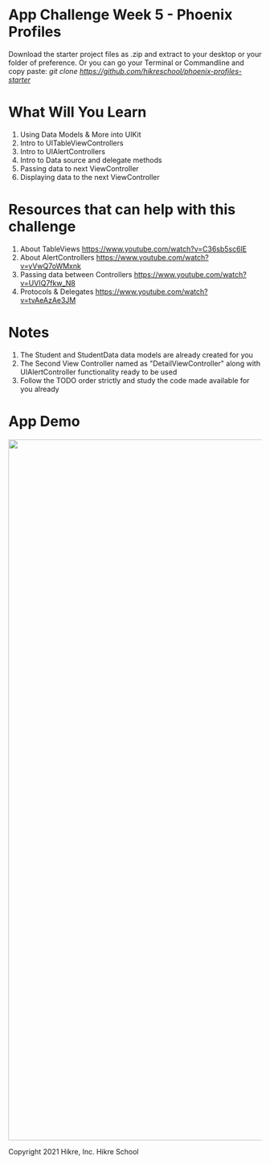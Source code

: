 # App Challenge Week 5 - Phoenix Profiles

Download the starter project files as .zip and extract to your desktop or your folder of preference.
Or you can go your Terminal or Commandline and copy paste: _git clone https://github.com/hikreschool/phoenix-profiles-starter_

# What Will You Learn

1. Using Data Models & More into UIKit
2. Intro to UITableViewControllers
3. Intro to UIAlertControllers
4. Intro to Data source and delegate methods
5. Passing data to next ViewController
6. Displaying data to the next ViewController

# Resources that can help with this challenge

1. About TableViews https://www.youtube.com/watch?v=C36sb5sc6lE
2. About AlertControllers https://www.youtube.com/watch?v=yVwQ7oWMxnk
3. Passing data between Controllers https://www.youtube.com/watch?v=UVIQ7fkw_N8
4. Protocols & Delegates https://www.youtube.com/watch?v=tvAeAzAe3JM


# Notes
1. The Student and StudentData data models are already created for you
2. The Second View Controller named as "DetailViewController" along with UIAlertController functionality ready to be used
3. Follow the TODO order strictly and study the code made available for you already

# App Demo
 
 <img src="/app-challenge-2-week5.gif" width="712" height="1396"/>


Copyright 2021 Hikre, Inc. Hikre School
